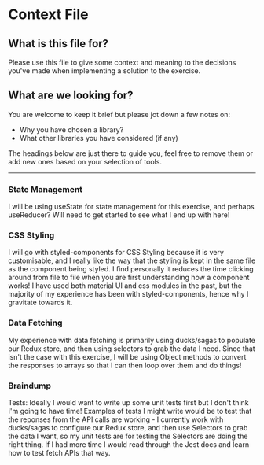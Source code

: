# Context File

## What is this file for?

Please use this file to give some context and meaning to the decisions you've
made when implementing a solution to the
exercise.

## What are we looking for?

You are welcome to keep it brief but please jot down a few notes on:

- Why you have chosen a library?
- What other libraries you have considered (if any)

The headings below are just there to guide you, feel free to remove them or add
new ones based on your selection of
tools.

---

### State Management

I will be using useState for state management for this exercise, and perhaps useReducer? Will need to get started to see what I end up with here!

### CSS Styling

I will go with styled-components for CSS Styling because it is very customisable, and I really like the way that the styling is kept in the same file as the component being styled. I find personally it reduces the time clicking around from file to file when you are first understanding how a component works! I have used both material UI and css modules in the past, but the majority of my experience has been with styled-components, hence why I gravitate towards it.

### Data Fetching

My experience with data fetching is primarily using ducks/sagas to populate our Redux store, and then using selectors to grab the data I need. Since that isn't the case with this exercise, I will be using Object methods to convert the responses to arrays so that I can then loop over them and do things!

### Braindump

Tests:
Ideally I would want to write up some unit tests first but I don't think I'm going to have time! Examples of tests I might write would be to test that the reponses from the API calls are working - I currently work with ducks/sagas to configure our Redux store, and then use Selectors to grab the data I want, so my unit tests are for testing the Selectors are doing the right thing. If I had more time I would read through the Jest docs and learn how to test fetch APIs that way.
